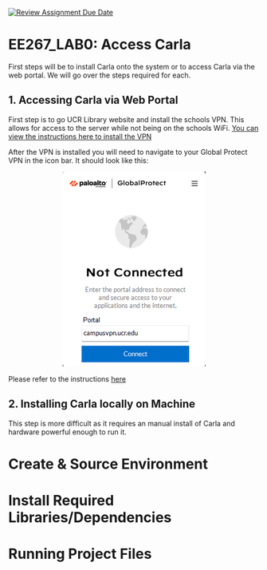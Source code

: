 [![Review Assignment Due Date](https://classroom.github.com/assets/deadline-readme-button-22041afd0340ce965d47ae6ef1cefeee28c7c493a6346c4f15d667ab976d596c.svg)](https://classroom.github.com/a/peCxHnxY)
# EE267_LAB0: Access Carla

First steps will be to install Carla onto the system or to access Carla via
the web portal. We will go over the steps required for each. 

## 1. Accessing Carla via Web Portal ##
First step is to go UCR Library website and install the schools VPN. This allows for access
to the server while not being on the schools WiFi. 
[You can view the instructions here to install the VPN](https://library.ucr.edu/using-the-library/technology-equipment/connect-from-off-campus)

After the VPN is installed you will need to navigate to your Global Protect VPN in the icon
bar. It should look like this:


<p align="center">
  <img src="images/global_protect_pic.png" alt="Global Protect icon" />
</p>

Please refer to the instructions [here](https://docs.google.com/document/d/1PwzTUXI43FQObJ2Cy7xu3a_J-AEyEal76FWF_SttEhE/edit?usp=sharing)


## 2. Installing Carla locally on Machine ##

This step is more difficult as it requires an manual install of Carla and hardware powerful enough to run
it. 


# Create & Source Environment #


# Install Required Libraries/Dependencies #


# Running Project Files #

